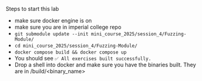 Steps to start this lab
* make sure docker engine is on
* make sure you are in imperial college repo
* `git submodule update --init mini_course_2025/session_4/Fuzzing-Module/`
* `cd mini_course_2025/session_4/Fuzzing-Module/`
* `docker compose build && docker compose up`
* You should see `✅ All exercises built successfully.`
* Drop a shell into docker and make sure you have the binaries built. They are in <exerciseX>/build/<binary_name>